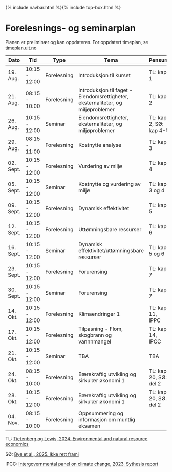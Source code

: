 {% include navbar.html %}{% include top-box.html %}
# Forelesnings- og seminarplan  
Planen er preliminær og kan oppdateres. For oppdatert timeplan, se [timeplan.uit.no](https://tp.educloud.no/uit/app/schedule?semester=25h&scheduleType=course&filterOpen=true&summary=true&tab=calendar&course=SOK-2302%C2%A41)


| Dato           | Tid            | Type            | Tema                              | Pensum              |
|----------------|----------------|-----------------|-----------------------------------|--------------------|
|19. Aug.        |  10:15 - 12:00 |Forelesning     | Introduksjon til kurset           |TL: kap 1           |
|21. Aug.        |  08:15 - 10:00 |Forelesning      | Introduksjon til faget - Eiendomsrettigheter, eksternaliteter, og miljøproblemer|TL: kap 2       |
|26. Aug.        |  10:15 - 12:00 |Seminar          | Eiendomsrettigheter, eksternaliteter, og miljøproblemer |TL: kap 2, SØ: kap 4-5     |
|29. Aug.        |  08:15 - 11:00 |Forelesning      | Kostnytte analyse       |TL: kap 3    |
|02. Sept.        |  10:15 - 12:00 |Forelesning          | Vurdering av miljø       |TL: kap 4    |
|05. Sept.        |  10:15 - 12:00 |Seminar     | Kostnytte og vurdering av miljø       |TL: kap 3 og 4    |
|09. Sept.         |  10:15 - 12:00 |Forelesning      | Dynamisk effektivitet      |TL: kap 5    |
|12. Sept.         |  10:15 - 12:00 |Forelesning      | Uttømningsbare ressurser       |TL: kap 6    |
|16. Sept.         |  10:15 - 12:00 |Seminar     | Dynamisk effektivitet/uttømningsbare ressurser     |TL: kap 5 og 6    |
|23. Sept.         |  10:15 - 12:00 |Forelesning      | Forurensing       |TL: kap 7    |
|30. Sept.        |  10:15 - 12:00 |Seminar      | Forurensing       |TL: kap 7    |
|14. Okt.        |  10:15 - 12:00 |Forelesning      | Klimaendringer 1      |TL: kap 11, IPPC    |
|17. Okt.        |  10:15 - 12:00 |Forelesning      | Tilpasning - Flom, skogbrann og vannnmangel       |TL: kap 14, IPCC    |
|21. Okt.         |  10:15 - 12:00 |Seminar     | TBA      |TBA    |
|24. Okt.         |  08:15 - 10:00 |Forelesning      | Bærekraftig utvikling og sirkulær økonomi 1      |TL: kap 20, SØ: del 2    |
|28. Okt.        |  10:15 - 12:00 |Forelesning      | Bærekraftig utvikling og sirkulær økonomi 1       |TL: kap 20, SØ: del 2    |
|04. Nov.        |  08:15 - 10:00 |Forelesning      | Oppsummering og informasjon om muntlig eksamen     |   |


TL: [Tietenberg og Lewis, 2024. Environmental and natural resource economics](https://www.routledge.com/Environmental-and-Natural-Resource-Economics/Tietenberg-Lewis/p/book/9781032101187?srsltid=AfmBOoqTm8zHLi-obfboJLbkDYJSxAmGP1sRMA-Rj7USDkdG3H0PCW8q)

SØ: [Bye et al., 2025. Ikke rett frami](gjeringen.no/contentassets/3112d52ce32943bdbd9dffafa39d10fd/no/pdfs/kld-ikkerettfram.pdf)

IPCC: [Intergovernmental panel on climate change, 2023. Sythesis report](https://www.ipcc.ch/synthesis-report/)

